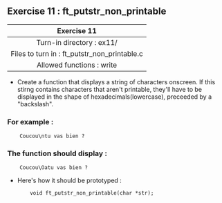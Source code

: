 ## Exercise 11 : ft_putstr_non_printable

|Exercise 11|
|:---:|
|Turn-in directory : ex11/|
|Files to turn in : ft_putstr_non_printable.c|
|Allowed functions : write|

- Create a function that displays a string of characters onscreen. If this stirng contains characters that aren't printable, they'll have to be displayed in the shape of hexadecimals(lowercase), preceeded by a "backslash".

### For example :
```
    Coucou\ntu vas bien ?
```

### The function should display :
```
    Coucou\Oatu vas bien ?
```

- Here's how it should be prototyped :
    ```
        void ft_putstr_non_printable(char *str);
    ```
